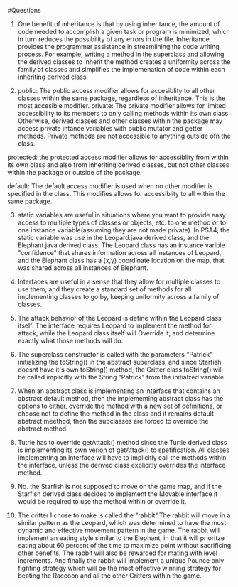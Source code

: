 #Questions
1. One benefit of inheritance is that by using inheritance, the amount of code 
needed to accomplish a given task or program is minimized, which in turn 
reduces the possibility of any errors in the file. Inheritance provides the 
programmer assistance in streamlining the code writing process. For example, 
writing a method in the superclass and allowing the derived classes to inherit 
the method creates a uniformity across the family of classes and simplifies the
implemenation of code within each inheriting derived class. 

2. public: The public access modifier allows for accesiblity to all other 
classes within the same package, regardless of inheritance. This is the most 
accesible modifier.
  private: The private modifier allows for limited accessibility to its members
  to only calling methods within its own class. Otherwise, derived classes and 
  other classes within the package may access private intance variables with 
  public mutator and getter methods. Private methods are not accessible to 
  anything outside ofn the class.

  protected: the protected access modifier allows for accessiblity from within
  its own class and also from inheriting derived classes, but not other classes
  within the package or outside of the package. 

  default: The default access modifier is used when no other modifier is
  specified in the class. This modifies allows for accessiblity to all within 
  the same package.

3. static variables are useful in situations where you want to provide easy
access to multiple types of classes or objects, etc. to one method or to
one instance variable(assuming they are not made private). In PSA4, the 
static variable was use in the Leopard.java derived class, and the Elephant.java
derived class. The Leopard class has an instance varible "confidence" that 
shares information across all instances of Leopard, and the Elephant class 
has a (x,y) coordinate location on the map, that was shared across all instances
of Elephant.

4. Interfaces are useful in a sense that they allow for multiple classes
to use them, and they create a standard set of methods for all implementing 
classes to go by, keeping uniformity across a family of classes. 

5. The attack behavior of the Leopard is define within the Leopard class itself.
The interface requires Leopard to implement the method for attack, while the 
Leopard class itself will Override it, and determine exactly what those methods
will do.

6. The superclass constructor is called with the parameters "Patrick"
initializing the toString() in the abstract superclass, and since Starfish
doesnt have it's own toString() method, the Critter class toString() will
be called implicitly with the String "Patrick" from the initialzed variable.

7. When an abstract class is implementing an interface that contains an 
abstract default method, then the implementing abstract class has the options
to either, override the method with a new set of definitions, or choose not 
to define the method in the class and it remains default abstract meethod, 
then the subclasses are forced to 
override the abstract method 

8. Tutrle has to override getAttack() method since the Turtle derived class 
is implementing its own verion of getAttack() to spefification. All classes
implementing an interface will have to implicitly call the methods within the 
interface, unless the derived class explicitly overrides the interface method.

9. No. the Starfish is not supposed to move on the game map, and if the Starfish
derived class decides to implement the Movable interface it would be required
to use the method within or override it. 

10. The critter I chose to make is called the "rabbit".The rabbit will move in 
a similar pattern as the Leopard, which was determined to have the most dynamic
and effective movement pattern in the game. The rabbit will implement an eating
style similar to the Elephant, in that it will prioritze eating about 60 percent
of the time to maximize point without sacrificing other benefits. The rabbit 
will also be rewarded for mating with level increments. And finally the rabbit 
will implement a unique Pounce only fighting strategy which will be the most
effective winning strategy for beating the Raccoon and all the other Critters
within the game. 

